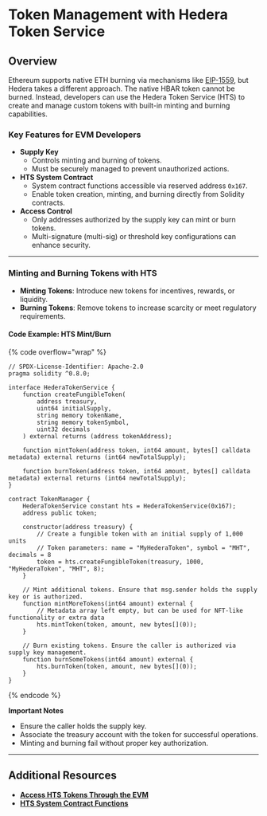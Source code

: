 # Token Management with Hedera Token Service

## Overview

Ethereum supports native ETH burning via mechanisms like [EIP-1559](https://ethereum.github.io/abm1559/notebooks/eip1559.html), but Hedera takes a different approach. The native HBAR token cannot be burned. Instead, developers can use the Hedera Token Service (HTS) to create and manage custom tokens with built-in minting and burning capabilities.

### Key Features for EVM Developers

* **Supply Key**
  * Controls minting and burning of tokens.
  * Must be securely managed to prevent unauthorized actions.
* **HTS System Contract**
  * System contract functions accessible via reserved address `0x167`.
  * Enable token creation, minting, and burning directly from Solidity contracts.
* **Access Control**
  * Only addresses authorized by the supply key can mint or burn tokens.
  * Multi-signature (multi-sig) or threshold key configurations can enhance security.

***

### Minting and Burning Tokens with HTS

* **Minting Tokens**: Introduce new tokens for incentives, rewards, or liquidity.
* **Burning Tokens**: Remove tokens to increase scarcity or meet regulatory requirements.

#### Code Example: HTS Mint/Burn

{% code overflow="wrap" %}
```solidity
// SPDX-License-Identifier: Apache-2.0
pragma solidity ^0.8.0;

interface HederaTokenService {
    function createFungibleToken(
        address treasury,
        uint64 initialSupply,
        string memory tokenName,
        string memory tokenSymbol,
        uint32 decimals
    ) external returns (address tokenAddress);

    function mintToken(address token, int64 amount, bytes[] calldata metadata) external returns (int64 newTotalSupply);

    function burnToken(address token, int64 amount, bytes[] calldata metadata) external returns (int64 newTotalSupply);
}

contract TokenManager {
    HederaTokenService constant hts = HederaTokenService(0x167);
    address public token;

    constructor(address treasury) {
        // Create a fungible token with an initial supply of 1,000 units
        // Token parameters: name = "MyHederaToken", symbol = "MHT", decimals = 8
        token = hts.createFungibleToken(treasury, 1000, "MyHederaToken", "MHT", 8);
    }

    // Mint additional tokens. Ensure that msg.sender holds the supply key or is authorized.
    function mintMoreTokens(int64 amount) external {
        // Metadata array left empty, but can be used for NFT-like functionality or extra data
        hts.mintToken(token, amount, new bytes[](0));
    }

    // Burn existing tokens. Ensure the caller is authorized via supply key management.
    function burnSomeTokens(int64 amount) external {
        hts.burnToken(token, amount, new bytes[](0));
    }
}
```
{% endcode %}

**Important Notes**

* Ensure the caller holds the supply key.
* Associate the treasury account with the token for successful operations.
* Minting and burning fail without proper key authorization.

***

## Additional Resources

* [**Access HTS Tokens Through the EVM**](../../../tokens/erc-evm-compatible-tokenization.md)
* [**HTS System Contract Functions**](https://github.com/hashgraph/hedera-smart-contracts/tree/main/contracts/system-contracts/hedera-token-service)
